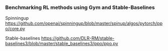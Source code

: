 ### Benchmarking RL methods using Gym and Stable-Baselines

Spinningup 
https://github.com/openai/spinningup/blob/master/spinup/algos/pytorch/ppo/core.py

Stable-baselines
https://github.com/DLR-RM/stable-baselines3/blob/master/stable_baselines3/ppo/ppo.py

